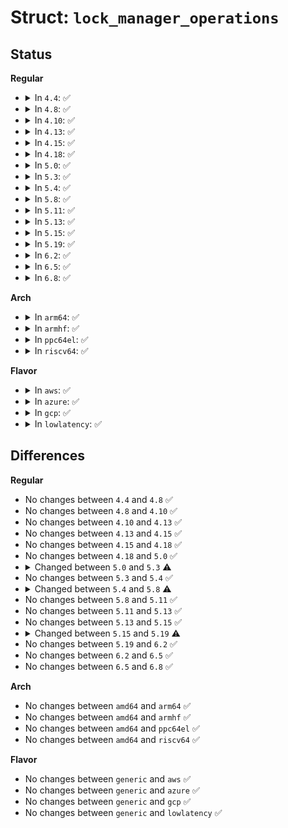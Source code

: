# Struct: <code>lock_manager_operations</code>

## Status
<b>Regular</b>
<ul>
<li>
<details>
<summary>In <code>4.4</code>: ✅</summary>

```c
struct lock_manager_operations {
    int (*lm_compare_owner)(struct file_lock *, struct file_lock *);
    long unsigned int (*lm_owner_key)(struct file_lock *);
    fl_owner_t (*lm_get_owner)(fl_owner_t);
    void (*lm_put_owner)(fl_owner_t);
    void (*lm_notify)(struct file_lock *);
    int (*lm_grant)(struct file_lock *, int);
    bool (*lm_break)(struct file_lock *);
    int (*lm_change)(struct file_lock *, int, struct list_head *);
    void (*lm_setup)(struct file_lock *, void **);
};
```
</details>
</li>
<li>
<details>
<summary>In <code>4.8</code>: ✅</summary>

```c
struct lock_manager_operations {
    int (*lm_compare_owner)(struct file_lock *, struct file_lock *);
    long unsigned int (*lm_owner_key)(struct file_lock *);
    fl_owner_t (*lm_get_owner)(fl_owner_t);
    void (*lm_put_owner)(fl_owner_t);
    void (*lm_notify)(struct file_lock *);
    int (*lm_grant)(struct file_lock *, int);
    bool (*lm_break)(struct file_lock *);
    int (*lm_change)(struct file_lock *, int, struct list_head *);
    void (*lm_setup)(struct file_lock *, void **);
};
```
</details>
</li>
<li>
<details>
<summary>In <code>4.10</code>: ✅</summary>

```c
struct lock_manager_operations {
    int (*lm_compare_owner)(struct file_lock *, struct file_lock *);
    long unsigned int (*lm_owner_key)(struct file_lock *);
    fl_owner_t (*lm_get_owner)(fl_owner_t);
    void (*lm_put_owner)(fl_owner_t);
    void (*lm_notify)(struct file_lock *);
    int (*lm_grant)(struct file_lock *, int);
    bool (*lm_break)(struct file_lock *);
    int (*lm_change)(struct file_lock *, int, struct list_head *);
    void (*lm_setup)(struct file_lock *, void **);
};
```
</details>
</li>
<li>
<details>
<summary>In <code>4.13</code>: ✅</summary>

```c
struct lock_manager_operations {
    int (*lm_compare_owner)(struct file_lock *, struct file_lock *);
    long unsigned int (*lm_owner_key)(struct file_lock *);
    fl_owner_t (*lm_get_owner)(fl_owner_t);
    void (*lm_put_owner)(fl_owner_t);
    void (*lm_notify)(struct file_lock *);
    int (*lm_grant)(struct file_lock *, int);
    bool (*lm_break)(struct file_lock *);
    int (*lm_change)(struct file_lock *, int, struct list_head *);
    void (*lm_setup)(struct file_lock *, void **);
};
```
</details>
</li>
<li>
<details>
<summary>In <code>4.15</code>: ✅</summary>

```c
struct lock_manager_operations {
    int (*lm_compare_owner)(struct file_lock *, struct file_lock *);
    long unsigned int (*lm_owner_key)(struct file_lock *);
    fl_owner_t (*lm_get_owner)(fl_owner_t);
    void (*lm_put_owner)(fl_owner_t);
    void (*lm_notify)(struct file_lock *);
    int (*lm_grant)(struct file_lock *, int);
    bool (*lm_break)(struct file_lock *);
    int (*lm_change)(struct file_lock *, int, struct list_head *);
    void (*lm_setup)(struct file_lock *, void **);
};
```
</details>
</li>
<li>
<details>
<summary>In <code>4.18</code>: ✅</summary>

```c
struct lock_manager_operations {
    int (*lm_compare_owner)(struct file_lock *, struct file_lock *);
    long unsigned int (*lm_owner_key)(struct file_lock *);
    fl_owner_t (*lm_get_owner)(fl_owner_t);
    void (*lm_put_owner)(fl_owner_t);
    void (*lm_notify)(struct file_lock *);
    int (*lm_grant)(struct file_lock *, int);
    bool (*lm_break)(struct file_lock *);
    int (*lm_change)(struct file_lock *, int, struct list_head *);
    void (*lm_setup)(struct file_lock *, void **);
};
```
</details>
</li>
<li>
<details>
<summary>In <code>5.0</code>: ✅</summary>

```c
struct lock_manager_operations {
    int (*lm_compare_owner)(struct file_lock *, struct file_lock *);
    long unsigned int (*lm_owner_key)(struct file_lock *);
    fl_owner_t (*lm_get_owner)(fl_owner_t);
    void (*lm_put_owner)(fl_owner_t);
    void (*lm_notify)(struct file_lock *);
    int (*lm_grant)(struct file_lock *, int);
    bool (*lm_break)(struct file_lock *);
    int (*lm_change)(struct file_lock *, int, struct list_head *);
    void (*lm_setup)(struct file_lock *, void **);
};
```
</details>
</li>
<li>
<details>
<summary>In <code>5.3</code>: ✅</summary>

```c
struct lock_manager_operations {
    fl_owner_t (*lm_get_owner)(fl_owner_t);
    void (*lm_put_owner)(fl_owner_t);
    void (*lm_notify)(struct file_lock *);
    int (*lm_grant)(struct file_lock *, int);
    bool (*lm_break)(struct file_lock *);
    int (*lm_change)(struct file_lock *, int, struct list_head *);
    void (*lm_setup)(struct file_lock *, void **);
};
```
</details>
</li>
<li>
<details>
<summary>In <code>5.4</code>: ✅</summary>

```c
struct lock_manager_operations {
    fl_owner_t (*lm_get_owner)(fl_owner_t);
    void (*lm_put_owner)(fl_owner_t);
    void (*lm_notify)(struct file_lock *);
    int (*lm_grant)(struct file_lock *, int);
    bool (*lm_break)(struct file_lock *);
    int (*lm_change)(struct file_lock *, int, struct list_head *);
    void (*lm_setup)(struct file_lock *, void **);
};
```
</details>
</li>
<li>
<details>
<summary>In <code>5.8</code>: ✅</summary>

```c
struct lock_manager_operations {
    fl_owner_t (*lm_get_owner)(fl_owner_t);
    void (*lm_put_owner)(fl_owner_t);
    void (*lm_notify)(struct file_lock *);
    int (*lm_grant)(struct file_lock *, int);
    bool (*lm_break)(struct file_lock *);
    int (*lm_change)(struct file_lock *, int, struct list_head *);
    void (*lm_setup)(struct file_lock *, void **);
    bool (*lm_breaker_owns_lease)(struct file_lock *);
};
```
</details>
</li>
<li>
<details>
<summary>In <code>5.11</code>: ✅</summary>

```c
struct lock_manager_operations {
    fl_owner_t (*lm_get_owner)(fl_owner_t);
    void (*lm_put_owner)(fl_owner_t);
    void (*lm_notify)(struct file_lock *);
    int (*lm_grant)(struct file_lock *, int);
    bool (*lm_break)(struct file_lock *);
    int (*lm_change)(struct file_lock *, int, struct list_head *);
    void (*lm_setup)(struct file_lock *, void **);
    bool (*lm_breaker_owns_lease)(struct file_lock *);
};
```
</details>
</li>
<li>
<details>
<summary>In <code>5.13</code>: ✅</summary>

```c
struct lock_manager_operations {
    fl_owner_t (*lm_get_owner)(fl_owner_t);
    void (*lm_put_owner)(fl_owner_t);
    void (*lm_notify)(struct file_lock *);
    int (*lm_grant)(struct file_lock *, int);
    bool (*lm_break)(struct file_lock *);
    int (*lm_change)(struct file_lock *, int, struct list_head *);
    void (*lm_setup)(struct file_lock *, void **);
    bool (*lm_breaker_owns_lease)(struct file_lock *);
};
```
</details>
</li>
<li>
<details>
<summary>In <code>5.15</code>: ✅</summary>

```c
struct lock_manager_operations {
    fl_owner_t (*lm_get_owner)(fl_owner_t);
    void (*lm_put_owner)(fl_owner_t);
    void (*lm_notify)(struct file_lock *);
    int (*lm_grant)(struct file_lock *, int);
    bool (*lm_break)(struct file_lock *);
    int (*lm_change)(struct file_lock *, int, struct list_head *);
    void (*lm_setup)(struct file_lock *, void **);
    bool (*lm_breaker_owns_lease)(struct file_lock *);
};
```
</details>
</li>
<li>
<details>
<summary>In <code>5.19</code>: ✅</summary>

```c
struct lock_manager_operations {
    void *lm_mod_owner;
    fl_owner_t (*lm_get_owner)(fl_owner_t);
    void (*lm_put_owner)(fl_owner_t);
    void (*lm_notify)(struct file_lock *);
    int (*lm_grant)(struct file_lock *, int);
    bool (*lm_break)(struct file_lock *);
    int (*lm_change)(struct file_lock *, int, struct list_head *);
    void (*lm_setup)(struct file_lock *, void **);
    bool (*lm_breaker_owns_lease)(struct file_lock *);
    bool (*lm_lock_expirable)(struct file_lock *);
    void (*lm_expire_lock)();
};
```
</details>
</li>
<li>
<details>
<summary>In <code>6.2</code>: ✅</summary>

```c
struct lock_manager_operations {
    void *lm_mod_owner;
    fl_owner_t (*lm_get_owner)(fl_owner_t);
    void (*lm_put_owner)(fl_owner_t);
    void (*lm_notify)(struct file_lock *);
    int (*lm_grant)(struct file_lock *, int);
    bool (*lm_break)(struct file_lock *);
    int (*lm_change)(struct file_lock *, int, struct list_head *);
    void (*lm_setup)(struct file_lock *, void **);
    bool (*lm_breaker_owns_lease)(struct file_lock *);
    bool (*lm_lock_expirable)(struct file_lock *);
    void (*lm_expire_lock)();
};
```
</details>
</li>
<li>
<details>
<summary>In <code>6.5</code>: ✅</summary>

```c
struct lock_manager_operations {
    void *lm_mod_owner;
    fl_owner_t (*lm_get_owner)(fl_owner_t);
    void (*lm_put_owner)(fl_owner_t);
    void (*lm_notify)(struct file_lock *);
    int (*lm_grant)(struct file_lock *, int);
    bool (*lm_break)(struct file_lock *);
    int (*lm_change)(struct file_lock *, int, struct list_head *);
    void (*lm_setup)(struct file_lock *, void **);
    bool (*lm_breaker_owns_lease)(struct file_lock *);
    bool (*lm_lock_expirable)(struct file_lock *);
    void (*lm_expire_lock)();
};
```
</details>
</li>
<li>
<details>
<summary>In <code>6.8</code>: ✅</summary>

```c
struct lock_manager_operations {
    void *lm_mod_owner;
    fl_owner_t (*lm_get_owner)(fl_owner_t);
    void (*lm_put_owner)(fl_owner_t);
    void (*lm_notify)(struct file_lock *);
    int (*lm_grant)(struct file_lock *, int);
    bool (*lm_break)(struct file_lock *);
    int (*lm_change)(struct file_lock *, int, struct list_head *);
    void (*lm_setup)(struct file_lock *, void **);
    bool (*lm_breaker_owns_lease)(struct file_lock *);
    bool (*lm_lock_expirable)(struct file_lock *);
    void (*lm_expire_lock)();
};
```
</details>
</li>
</ul>
<b>Arch</b>
<ul>
<li>
<details>
<summary>In <code>arm64</code>: ✅</summary>

```c
struct lock_manager_operations {
    fl_owner_t (*lm_get_owner)(fl_owner_t);
    void (*lm_put_owner)(fl_owner_t);
    void (*lm_notify)(struct file_lock *);
    int (*lm_grant)(struct file_lock *, int);
    bool (*lm_break)(struct file_lock *);
    int (*lm_change)(struct file_lock *, int, struct list_head *);
    void (*lm_setup)(struct file_lock *, void **);
};
```
</details>
</li>
<li>
<details>
<summary>In <code>armhf</code>: ✅</summary>

```c
struct lock_manager_operations {
    fl_owner_t (*lm_get_owner)(fl_owner_t);
    void (*lm_put_owner)(fl_owner_t);
    void (*lm_notify)(struct file_lock *);
    int (*lm_grant)(struct file_lock *, int);
    bool (*lm_break)(struct file_lock *);
    int (*lm_change)(struct file_lock *, int, struct list_head *);
    void (*lm_setup)(struct file_lock *, void **);
};
```
</details>
</li>
<li>
<details>
<summary>In <code>ppc64el</code>: ✅</summary>

```c
struct lock_manager_operations {
    fl_owner_t (*lm_get_owner)(fl_owner_t);
    void (*lm_put_owner)(fl_owner_t);
    void (*lm_notify)(struct file_lock *);
    int (*lm_grant)(struct file_lock *, int);
    bool (*lm_break)(struct file_lock *);
    int (*lm_change)(struct file_lock *, int, struct list_head *);
    void (*lm_setup)(struct file_lock *, void **);
};
```
</details>
</li>
<li>
<details>
<summary>In <code>riscv64</code>: ✅</summary>

```c
struct lock_manager_operations {
    fl_owner_t (*lm_get_owner)(fl_owner_t);
    void (*lm_put_owner)(fl_owner_t);
    void (*lm_notify)(struct file_lock *);
    int (*lm_grant)(struct file_lock *, int);
    bool (*lm_break)(struct file_lock *);
    int (*lm_change)(struct file_lock *, int, struct list_head *);
    void (*lm_setup)(struct file_lock *, void **);
};
```
</details>
</li>
</ul>
<b>Flavor</b>
<ul>
<li>
<details>
<summary>In <code>aws</code>: ✅</summary>

```c
struct lock_manager_operations {
    fl_owner_t (*lm_get_owner)(fl_owner_t);
    void (*lm_put_owner)(fl_owner_t);
    void (*lm_notify)(struct file_lock *);
    int (*lm_grant)(struct file_lock *, int);
    bool (*lm_break)(struct file_lock *);
    int (*lm_change)(struct file_lock *, int, struct list_head *);
    void (*lm_setup)(struct file_lock *, void **);
};
```
</details>
</li>
<li>
<details>
<summary>In <code>azure</code>: ✅</summary>

```c
struct lock_manager_operations {
    fl_owner_t (*lm_get_owner)(fl_owner_t);
    void (*lm_put_owner)(fl_owner_t);
    void (*lm_notify)(struct file_lock *);
    int (*lm_grant)(struct file_lock *, int);
    bool (*lm_break)(struct file_lock *);
    int (*lm_change)(struct file_lock *, int, struct list_head *);
    void (*lm_setup)(struct file_lock *, void **);
};
```
</details>
</li>
<li>
<details>
<summary>In <code>gcp</code>: ✅</summary>

```c
struct lock_manager_operations {
    fl_owner_t (*lm_get_owner)(fl_owner_t);
    void (*lm_put_owner)(fl_owner_t);
    void (*lm_notify)(struct file_lock *);
    int (*lm_grant)(struct file_lock *, int);
    bool (*lm_break)(struct file_lock *);
    int (*lm_change)(struct file_lock *, int, struct list_head *);
    void (*lm_setup)(struct file_lock *, void **);
};
```
</details>
</li>
<li>
<details>
<summary>In <code>lowlatency</code>: ✅</summary>

```c
struct lock_manager_operations {
    fl_owner_t (*lm_get_owner)(fl_owner_t);
    void (*lm_put_owner)(fl_owner_t);
    void (*lm_notify)(struct file_lock *);
    int (*lm_grant)(struct file_lock *, int);
    bool (*lm_break)(struct file_lock *);
    int (*lm_change)(struct file_lock *, int, struct list_head *);
    void (*lm_setup)(struct file_lock *, void **);
};
```
</details>
</li>
</ul>

## Differences
<b>Regular</b>
<ul>
<li>
No changes between <code>4.4</code> and <code>4.8</code> ✅
</li>
<li>
No changes between <code>4.8</code> and <code>4.10</code> ✅
</li>
<li>
No changes between <code>4.10</code> and <code>4.13</code> ✅
</li>
<li>
No changes between <code>4.13</code> and <code>4.15</code> ✅
</li>
<li>
No changes between <code>4.15</code> and <code>4.18</code> ✅
</li>
<li>
No changes between <code>4.18</code> and <code>5.0</code> ✅
</li>
<li>
<details>
<summary>Changed between <code>5.0</code> and <code>5.3</code> ⚠️</summary>
<ul>
<li>
<b>Field removed. </b>
<code>int (*lm_compare_owner)(struct file_lock *, struct file_lock *)</code>
</li>
<li>
<b>Field removed. </b>
<code>long unsigned int (*lm_owner_key)(struct file_lock *)</code>
</li>
</ul>
</details>
</li>
<li>
No changes between <code>5.3</code> and <code>5.4</code> ✅
</li>
<li>
<details>
<summary>Changed between <code>5.4</code> and <code>5.8</code> ⚠️</summary>
<ul>
<li>
<b>Field added. </b>
<code>bool (*lm_breaker_owns_lease)(struct file_lock *)</code>
</li>
</ul>
</details>
</li>
<li>
No changes between <code>5.8</code> and <code>5.11</code> ✅
</li>
<li>
No changes between <code>5.11</code> and <code>5.13</code> ✅
</li>
<li>
No changes between <code>5.13</code> and <code>5.15</code> ✅
</li>
<li>
<details>
<summary>Changed between <code>5.15</code> and <code>5.19</code> ⚠️</summary>
<ul>
<li>
<b>Field added. </b>
<code>void *lm_mod_owner</code>
</li>
<li>
<b>Field added. </b>
<code>bool (*lm_lock_expirable)(struct file_lock *)</code>
</li>
<li>
<b>Field added. </b>
<code>void (*lm_expire_lock)()</code>
</li>
</ul>
</details>
</li>
<li>
No changes between <code>5.19</code> and <code>6.2</code> ✅
</li>
<li>
No changes between <code>6.2</code> and <code>6.5</code> ✅
</li>
<li>
No changes between <code>6.5</code> and <code>6.8</code> ✅
</li>
</ul>
<b>Arch</b>
<ul>
<li>
No changes between <code>amd64</code> and <code>arm64</code> ✅
</li>
<li>
No changes between <code>amd64</code> and <code>armhf</code> ✅
</li>
<li>
No changes between <code>amd64</code> and <code>ppc64el</code> ✅
</li>
<li>
No changes between <code>amd64</code> and <code>riscv64</code> ✅
</li>
</ul>
<b>Flavor</b>
<ul>
<li>
No changes between <code>generic</code> and <code>aws</code> ✅
</li>
<li>
No changes between <code>generic</code> and <code>azure</code> ✅
</li>
<li>
No changes between <code>generic</code> and <code>gcp</code> ✅
</li>
<li>
No changes between <code>generic</code> and <code>lowlatency</code> ✅
</li>
</ul>

